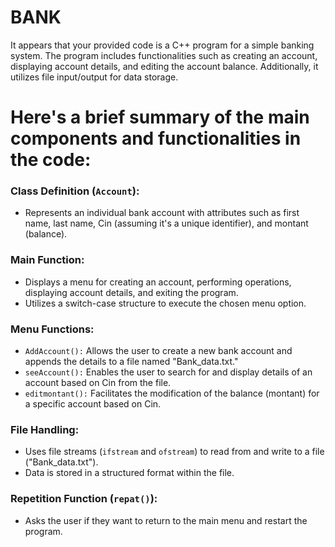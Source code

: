 # BANK

It appears that your provided code is a C++ program for a simple banking system. The program includes functionalities such as creating an account, displaying account details, and editing the account balance. Additionally, it utilizes file input/output for data storage.

# Here's a brief summary of the main components and functionalities in the code:

### Class Definition (`Account`):

- Represents an individual bank account with attributes such as first name, last name, Cin (assuming it's a unique identifier), and montant (balance).

### Main Function:
- Displays a menu for creating an account, performing operations, displaying account details, and exiting the program.
- Utilizes a switch-case structure to execute the chosen menu option.

### Menu Functions:
- `AddAccount():` Allows the user to create a new bank account and appends the details to a file named "Bank_data.txt."
- `seeAccount():` Enables the user to search for and display details of an account based on Cin from the file.
- `editmontant():` Facilitates the modification of the balance (montant) for a specific account based on Cin.
  
### File Handling:
- Uses file streams (`ifstream` and `ofstream`) to read from and write to a file ("Bank_data.txt").
- Data is stored in a structured format within the file.

### Repetition Function (`repat()`):
- Asks the user if they want to return to the main menu and restart the program.

